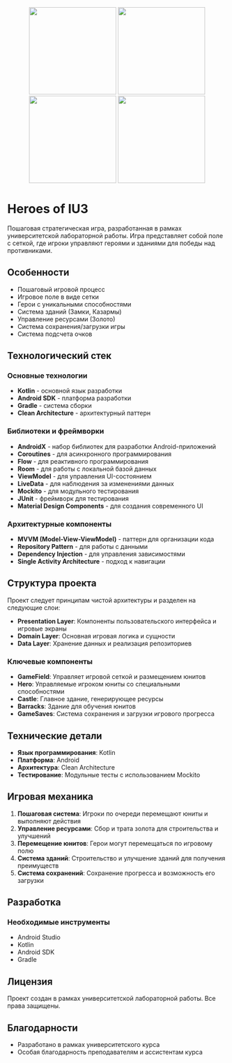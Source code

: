<div align="center">
  <img src= "https://github.com/user-attachments/assets/7dd14638-b13f-486f-ac46-e25ac5a0f423", width = 200/>
  <img src= "https://github.com/user-attachments/assets/634dff24-e31f-4d51-b2a0-f5a4f19104dc", width = 200/>
  <img src= "https://github.com/user-attachments/assets/053248c3-c379-4d38-81c5-e91b693271ea", width = 200/>
  <img src= "https://github.com/user-attachments/assets/a98a8b52-70d5-4913-820e-593379bf7938", width = 200/>
</div>

# Heroes of IU3

Пошаговая стратегическая игра, разработанная в рамках университетской лабораторной работы. Игра представляет собой поле с сеткой, где игроки управляют героями и зданиями для победы над противниками.

## Особенности

- Пошаговый игровой процесс
- Игровое поле в виде сетки
- Герои с уникальными способностями
- Система зданий (Замки, Казармы)
- Управление ресурсами (Золото)
- Система сохранения/загрузки игры
- Система подсчета очков

## Технологический стек

### Основные технологии
- **Kotlin** - основной язык разработки
- **Android SDK** - платформа разработки
- **Gradle** - система сборки
- **Clean Architecture** - архитектурный паттерн

### Библиотеки и фреймворки
- **AndroidX** - набор библиотек для разработки Android-приложений
- **Coroutines** - для асинхронного программирования
- **Flow** - для реактивного программирования
- **Room** - для работы с локальной базой данных
- **ViewModel** - для управления UI-состоянием
- **LiveData** - для наблюдения за изменениями данных
- **Mockito** - для модульного тестирования
- **JUnit** - фреймворк для тестирования
- **Material Design Components** - для создания современного UI

### Архитектурные компоненты
- **MVVM (Model-View-ViewModel)** - паттерн для организации кода
- **Repository Pattern** - для работы с данными
- **Dependency Injection** - для управления зависимостями
- **Single Activity Architecture** - подход к навигации

## Структура проекта

Проект следует принципам чистой архитектуры и разделен на следующие слои:

- **Presentation Layer**: Компоненты пользовательского интерфейса и игровые экраны
- **Domain Layer**: Основная игровая логика и сущности
- **Data Layer**: Хранение данных и реализация репозиториев

### Ключевые компоненты

- **GameField**: Управляет игровой сеткой и размещением юнитов
- **Hero**: Управляемые игроком юниты со специальными способностями
- **Castle**: Главное здание, генерирующее ресурсы
- **Barracks**: Здание для обучения юнитов
- **GameSaves**: Система сохранения и загрузки игрового прогресса

## Технические детали

- **Язык программирования**: Kotlin
- **Платформа**: Android
- **Архитектура**: Clean Architecture
- **Тестирование**: Модульные тесты с использованием Mockito

## Игровая механика

1. **Пошаговая система**: Игроки по очереди перемещают юниты и выполняют действия
2. **Управление ресурсами**: Сбор и трата золота для строительства и улучшений
3. **Перемещение юнитов**: Герои могут перемещаться по игровому полю
4. **Система зданий**: Строительство и улучшение зданий для получения преимуществ
5. **Система сохранений**: Сохранение прогресса и возможность его загрузки

## Разработка

### Необходимые инструменты

- Android Studio
- Kotlin
- Android SDK
- Gradle

## Лицензия

Проект создан в рамках университетской лабораторной работы. Все права защищены.

## Благодарности

- Разработано в рамках университетского курса
- Особая благодарность преподавателям и ассистентам курса 

